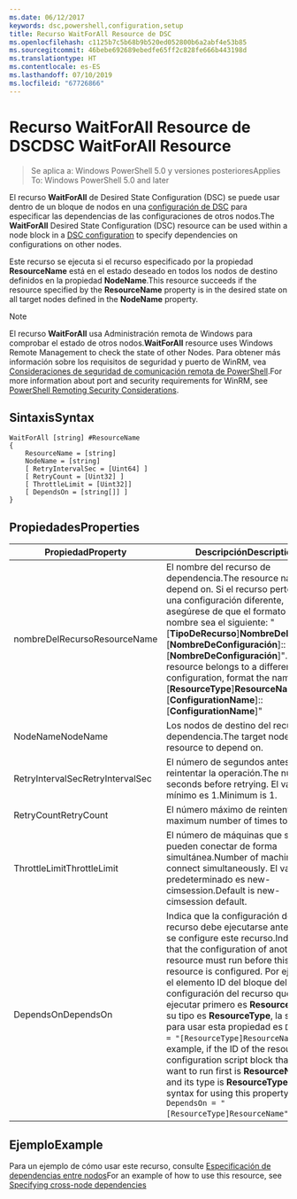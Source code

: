 ```yaml
---
ms.date: 06/12/2017
keywords: dsc,powershell,configuration,setup
title: Recurso WaitForAll Resource de DSC
ms.openlocfilehash: c1125b7c5b68b9b520ed052800b6a2abf4e53b85
ms.sourcegitcommit: 46bebe692689ebedfe65ff2c828fe666b443198d
ms.translationtype: HT
ms.contentlocale: es-ES
ms.lasthandoff: 07/10/2019
ms.locfileid: "67726866"
---
```

# <a name="dsc-waitforall-resource"></a><span data-ttu-id="b9458-103">Recurso WaitForAll Resource de DSC</span><span class="sxs-lookup"><span data-stu-id="b9458-103">DSC WaitForAll Resource</span></span>

> <span data-ttu-id="b9458-104">Se aplica a: Windows PowerShell 5.0 y versiones posteriores</span><span class="sxs-lookup"><span data-stu-id="b9458-104">Applies To: Windows PowerShell 5.0 and later</span></span>

<span data-ttu-id="b9458-105">El recurso **WaitForAll** de Desired State Configuration (DSC) se puede usar dentro de un bloque de nodos en una [configuración de DSC](../../../configurations/configurations.md) para especificar las dependencias de las configuraciones de otros nodos.</span><span class="sxs-lookup"><span data-stu-id="b9458-105">The **WaitForAll** Desired State Configuration (DSC) resource can be used within a node block in a [DSC configuration](../../../configurations/configurations.md) to specify dependencies on configurations on other nodes.</span></span>

<span data-ttu-id="b9458-106">Este recurso se ejecuta si el recurso especificado por la propiedad **ResourceName** está en el estado deseado en todos los nodos de destino definidos en la propiedad **NodeName**.</span><span class="sxs-lookup"><span data-stu-id="b9458-106">This resource succeeds if the resource specified by the **ResourceName** property is in the desired state on all target nodes defined in the **NodeName** property.</span></span>

> [!NOTE]
> <span data-ttu-id="b9458-107">El recurso **WaitForAll** usa Administración remota de Windows para comprobar el estado de otros nodos.</span><span class="sxs-lookup"><span data-stu-id="b9458-107">**WaitForAll** resource uses Windows Remote Management to check the state of other Nodes.</span></span>
> <span data-ttu-id="b9458-108">Para obtener más información sobre los requisitos de seguridad y puerto de WinRM, vea [Consideraciones de seguridad de comunicación remota de PowerShell](/powershell/scripting/learn/remoting/winrmsecurity?view=powershell-6).</span><span class="sxs-lookup"><span data-stu-id="b9458-108">For more information about port and security requirements for WinRM, see [PowerShell Remoting Security Considerations](/powershell/scripting/learn/remoting/winrmsecurity?view=powershell-6).</span></span>

## <a name="syntax"></a><span data-ttu-id="b9458-109">Sintaxis</span><span class="sxs-lookup"><span data-stu-id="b9458-109">Syntax</span></span>

```
WaitForAll [string] #ResourceName
{
    ResourceName = [string]
    NodeName = [string]
    [ RetryIntervalSec = [Uint64] ]
    [ RetryCount = [Uint32] ]
    [ ThrottleLimit = [Uint32]]
    [ DependsOn = [string[]] ]
}
```

## <a name="properties"></a><span data-ttu-id="b9458-110">Propiedades</span><span class="sxs-lookup"><span data-stu-id="b9458-110">Properties</span></span>

|  <span data-ttu-id="b9458-111">Propiedad</span><span class="sxs-lookup"><span data-stu-id="b9458-111">Property</span></span>  |  <span data-ttu-id="b9458-112">Descripción</span><span class="sxs-lookup"><span data-stu-id="b9458-112">Description</span></span>   |
|---|---|
| <span data-ttu-id="b9458-113">nombreDelRecurso</span><span class="sxs-lookup"><span data-stu-id="b9458-113">ResourceName</span></span>| <span data-ttu-id="b9458-114">El nombre del recurso de dependencia.</span><span class="sxs-lookup"><span data-stu-id="b9458-114">The resource name to depend on.</span></span> <span data-ttu-id="b9458-115">Si el recurso pertenece a una configuración diferente, asegúrese de que el formato del nombre sea el siguiente: "[__TipoDeRecurso__]__NombreDeRecurso__::[__NombreDeConfiguración__]::[__NombreDeConfiguración__]".</span><span class="sxs-lookup"><span data-stu-id="b9458-115">If this resource belongs to a different configuration, format the name as "[__ResourceType__]__ResourceName__::[__ConfigurationName__]::[__ConfigurationName__]"</span></span>|
| <span data-ttu-id="b9458-116">NodeName</span><span class="sxs-lookup"><span data-stu-id="b9458-116">NodeName</span></span>| <span data-ttu-id="b9458-117">Los nodos de destino del recurso de dependencia.</span><span class="sxs-lookup"><span data-stu-id="b9458-117">The target nodes of the resource to depend on.</span></span>|
| <span data-ttu-id="b9458-118">RetryIntervalSec</span><span class="sxs-lookup"><span data-stu-id="b9458-118">RetryIntervalSec</span></span>| <span data-ttu-id="b9458-119">El número de segundos antes de reintentar la operación.</span><span class="sxs-lookup"><span data-stu-id="b9458-119">The number of seconds before retrying.</span></span> <span data-ttu-id="b9458-120">El valor mínimo es 1.</span><span class="sxs-lookup"><span data-stu-id="b9458-120">Minimum is 1.</span></span>|
| <span data-ttu-id="b9458-121">RetryCount</span><span class="sxs-lookup"><span data-stu-id="b9458-121">RetryCount</span></span>| <span data-ttu-id="b9458-122">El número máximo de reintentos.</span><span class="sxs-lookup"><span data-stu-id="b9458-122">The maximum number of times to retry.</span></span>|
| <span data-ttu-id="b9458-123">ThrottleLimit</span><span class="sxs-lookup"><span data-stu-id="b9458-123">ThrottleLimit</span></span>| <span data-ttu-id="b9458-124">El número de máquinas que se pueden conectar de forma simultánea.</span><span class="sxs-lookup"><span data-stu-id="b9458-124">Number of machines to connect simultaneously.</span></span> <span data-ttu-id="b9458-125">El valor predeterminado es new-cimsession.</span><span class="sxs-lookup"><span data-stu-id="b9458-125">Default is new-cimsession default.</span></span>|
| <span data-ttu-id="b9458-126">DependsOn</span><span class="sxs-lookup"><span data-stu-id="b9458-126">DependsOn</span></span> | <span data-ttu-id="b9458-127">Indica que la configuración de otro recurso debe ejecutarse antes de que se configure este recurso.</span><span class="sxs-lookup"><span data-stu-id="b9458-127">Indicates that the configuration of another resource must run before this resource is configured.</span></span> <span data-ttu-id="b9458-128">Por ejemplo, si el elemento ID del bloque del script de configuración del recurso que quiere ejecutar primero es __ResourceName__ y su tipo es __ResourceType__, la sintaxis para usar esta propiedad es `DependsOn = "[ResourceType]ResourceName"`.</span><span class="sxs-lookup"><span data-stu-id="b9458-128">For example, if the ID of the resource configuration script block that you want to run first is __ResourceName__ and its type is __ResourceType__, the syntax for using this property is `DependsOn = "[ResourceType]ResourceName"`.</span></span>|

## <a name="example"></a><span data-ttu-id="b9458-129">Ejemplo</span><span class="sxs-lookup"><span data-stu-id="b9458-129">Example</span></span>

<span data-ttu-id="b9458-130">Para un ejemplo de cómo usar este recurso, consulte [Especificación de dependencias entre nodos](../../../configurations/crossNodeDependencies.md)</span><span class="sxs-lookup"><span data-stu-id="b9458-130">For an example of how to use this resource, see [Specifying cross-node dependencies](../../../configurations/crossNodeDependencies.md)</span></span>
